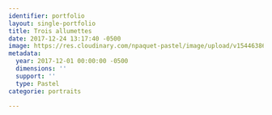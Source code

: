 ```yaml
---
identifier: portfolio
layout: single-portfolio
title: Trois allumettes
date: 2017-12-24 13:17:40 -0500
image: https://res.cloudinary.com/npaquet-pastel/image/upload/v1544638664/DSC07116-2.jpg
metadata:
  year: 2017-12-01 00:00:00 -0500
  dimensions: ''
  support: ''
  type: Pastel
categorie: portraits

---
```

